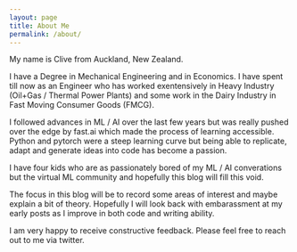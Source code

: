 ```yaml
---
layout: page
title: About Me
permalink: /about/
---
```


My name is Clive from Auckland, New Zealand. 

I have a Degree in Mechanical Engineering and in Economics. I have spent till now as an Engineer who has worked exentensively in Heavy Industry (Oil+Gas / Thermal Power Plants) and some work in the Dairy Industry in Fast Moving Consumer Goods (FMCG). 

I followed advances in ML / AI over the last few years but was really pushed over the edge by fast.ai which made the process of learning accessible. Python and pytorch were a steep learning curve but being able to replicate, adapt and generate ideas into code has become a passion. 

I have four kids who are as passionately bored of my ML / AI converations but the virtual ML community and hopefully this blog will fill this void.

The focus in this blog will be to record some areas of interest and maybe explain a bit of theory. Hopefully I will look back with embarassment at my early posts as I improve in both code and writing ability.

I am very happy to receive constructive feedback. Please feel free to reach out to me via twitter.
